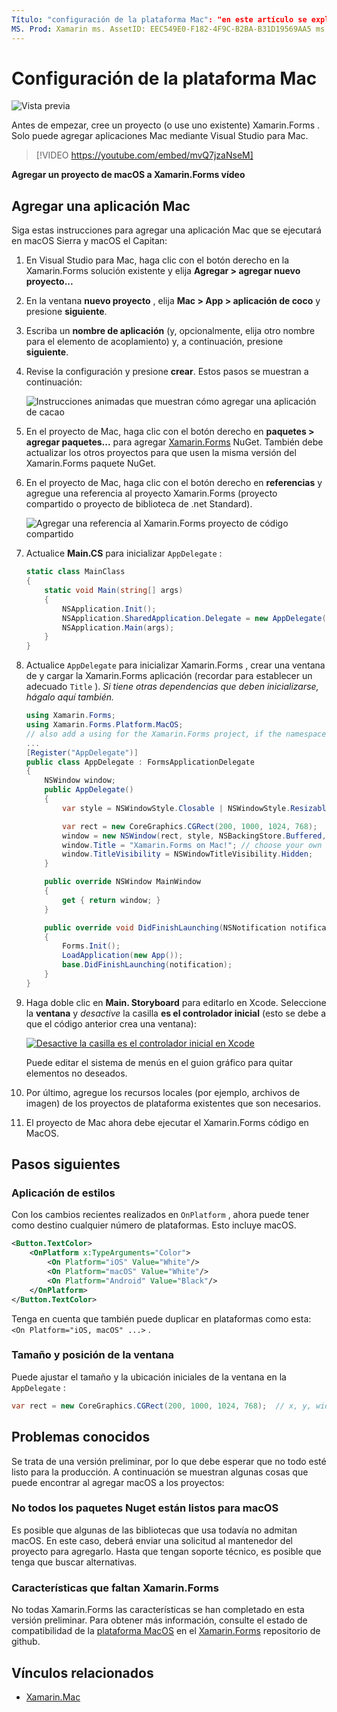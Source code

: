 ```yaml
---
Título: "configuración de la plataforma Mac": "en este artículo se explica cómo agregar un proyecto de Mac a un Xamarin.Forms proyecto, que generará una aplicación capaz de ejecutarse en MacOS Sierra y MacOS el Capitan".
MS. Prod: Xamarin ms. AssetID: EEC549E0-F182-4F9C-B2BA-B31D19569AA5 ms. Technology: Xamarin-Forms ms. Custom: Xamu-video Author: davidbritch ms. Author: dabritch ms. Date: 05/03/2017 no-LOC: [ Xamarin.Forms , Xamarin.Essentials ]
---
```


# <a name="mac-platform-setup"></a>Configuración de la plataforma Mac

![Vista previa](~/media/shared/preview.png)

Antes de empezar, cree un proyecto (o use uno existente) Xamarin.Forms . Solo puede agregar aplicaciones Mac mediante Visual Studio para Mac.

> [!VIDEO https://youtube.com/embed/mvQ7jzaNseM]

**Agregar un proyecto de macOS a Xamarin.Forms vídeo**

## <a name="adding-a-mac-app"></a>Agregar una aplicación Mac

Siga estas instrucciones para agregar una aplicación Mac que se ejecutará en macOS Sierra y macOS el Capitan:

1. En Visual Studio para Mac, haga clic con el botón derecho en la Xamarin.Forms solución existente y elija **Agregar > agregar nuevo proyecto...**

2. En la ventana **nuevo proyecto** , elija **Mac > App > aplicación de coco** y presione **siguiente**.

3. Escriba un **nombre de aplicación** (y, opcionalmente, elija otro nombre para el elemento de acoplamiento) y, a continuación, presione **siguiente**.

4. Revise la configuración y presione **crear**. Estos pasos se muestran a continuación:

    ![Instrucciones animadas que muestran cómo agregar una aplicación de cacao](mac-images/add-macos-proj.gif)

5. En el proyecto de Mac, haga clic con el botón derecho en **paquetes > agregar paquetes...** para agregar [Xamarin.Forms](https://www.nuget.org/packages/Xamarin.Forms/) NuGet. También debe actualizar los otros proyectos para que usen la misma versión del Xamarin.Forms paquete NuGet.

6. En el proyecto de Mac, haga clic con el botón derecho en **referencias** y agregue una referencia al proyecto Xamarin.Forms (proyecto compartido o proyecto de biblioteca de .net Standard).

    ![Agregar una referencia al Xamarin.Forms proyecto de código compartido](mac-images/references-sml.png)

7. Actualice **Main.CS** para inicializar `AppDelegate` :

    ```csharp
    static class MainClass
    {
        static void Main(string[] args)
        {
            NSApplication.Init();
            NSApplication.SharedApplication.Delegate = new AppDelegate(); // add this line
            NSApplication.Main(args);
        }
    }
    ```

8. Actualice `AppDelegate` para inicializar Xamarin.Forms , crear una ventana de y cargar la Xamarin.Forms aplicación (recordar para establecer un adecuado `Title` ). _Si tiene otras dependencias que deben inicializarse, hágalo aquí también._

    ```csharp
    using Xamarin.Forms;
    using Xamarin.Forms.Platform.MacOS;
    // also add a using for the Xamarin.Forms project, if the namespace is different to this file
    ...
    [Register("AppDelegate")]
    public class AppDelegate : FormsApplicationDelegate
    {
        NSWindow window;
        public AppDelegate()
        {
            var style = NSWindowStyle.Closable | NSWindowStyle.Resizable | NSWindowStyle.Titled;

            var rect = new CoreGraphics.CGRect(200, 1000, 1024, 768);
            window = new NSWindow(rect, style, NSBackingStore.Buffered, false);
            window.Title = "Xamarin.Forms on Mac!"; // choose your own Title here
            window.TitleVisibility = NSWindowTitleVisibility.Hidden;
        }

        public override NSWindow MainWindow
        {
            get { return window; }
        }

        public override void DidFinishLaunching(NSNotification notification)
        {
            Forms.Init();
            LoadApplication(new App());
            base.DidFinishLaunching(notification);
        }
    }
    ```

9. Haga doble clic en **Main. Storyboard** para editarlo en Xcode. Seleccione la **ventana** y _desactive_ la casilla **es el controlador inicial** (esto se debe a que el código anterior crea una ventana):

    [![Desactive la casilla es el controlador inicial en Xcode](mac-images/xcode-init-controller-sml.png)](mac-images/xcode-init-controller.png#lightbox)

    Puede editar el sistema de menús en el guion gráfico para quitar elementos no deseados.

10. Por último, agregue los recursos locales (por ejemplo, archivos de imagen) de los proyectos de plataforma existentes que son necesarios.

11. El proyecto de Mac ahora debe ejecutar el Xamarin.Forms código en MacOS.

## <a name="next-steps"></a>Pasos siguientes

### <a name="styling"></a>Aplicación de estilos

Con los cambios recientes realizados en `OnPlatform` , ahora puede tener como destino cualquier número de plataformas. Esto incluye macOS.

```xml
<Button.TextColor>
    <OnPlatform x:TypeArguments="Color">
        <On Platform="iOS" Value="White"/>
        <On Platform="macOS" Value="White"/>
        <On Platform="Android" Value="Black"/>
    </OnPlatform>
</Button.TextColor>
```

Tenga en cuenta que también puede duplicar en plataformas como esta: `<On Platform="iOS, macOS" ...>` .

### <a name="window-size-and-position"></a>Tamaño y posición de la ventana

Puede ajustar el tamaño y la ubicación iniciales de la ventana en la `AppDelegate` :

```csharp
var rect = new CoreGraphics.CGRect(200, 1000, 1024, 768);  // x, y, width, height
```

## <a name="known-issues"></a>Problemas conocidos

Se trata de una versión preliminar, por lo que debe esperar que no todo esté listo para la producción. A continuación se muestran algunas cosas que puede encontrar al agregar macOS a los proyectos:

### <a name="not-all-nugets-are-ready-for-macos"></a>No todos los paquetes Nuget están listos para macOS

Es posible que algunas de las bibliotecas que usa todavía no admitan macOS. En este caso, deberá enviar una solicitud al mantenedor del proyecto para agregarlo. Hasta que tengan soporte técnico, es posible que tenga que buscar alternativas.

### <a name="missing-xamarinforms-features"></a>Características que faltan Xamarin.Forms

No todas Xamarin.Forms las características se han completado en esta versión preliminar. Para obtener más información, consulte el estado de compatibilidad de la [plataforma MacOS](https://github.com/xamarin/Xamarin.Forms/wiki/Platform-Support-macOS-Status) en el [Xamarin.Forms](https://github.com/xamarin/Xamarin.Forms) repositorio de github.

## <a name="related-links"></a>Vínculos relacionados

- [Xamarin.Mac](~/mac/index.yml)
